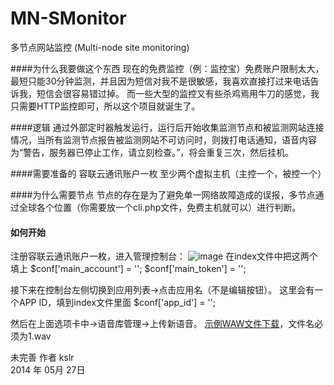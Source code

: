 # MN-SMonitor
多节点网站监控
(Multi-node site monitoring)

####为什么我要做这个东西
现在的免费监控（例：监控宝）免费账户限制太大，最短只能30分钟监测，并且因为短信对我不是很敏感，我喜欢直接打过来电话告诉我，短信会很容易错过掉。
而一些大型的监控又有些杀鸡焉用牛刀的感觉，我只需要HTTP监控即可，所以这个项目就诞生了。

####逻辑
通过外部定时器触发运行，运行后开始收集监测节点和被监测网站连接情况，当所有监测节点报告被监测网站不可访问时，则拨打电话通知，语音内容为“警告，服务器已停止工作，请立刻检查。”，将会重复三次，然后挂机。

####需要准备的
容联云通讯账户一枚
至少两个虚拟主机（主控一个，被控一个）

####为什么需要节点
节点的存在是为了避免单一网络故障造成的误报，多节点通过全球各个位置（你需要放一个cli.php文件，免费主机就可以）进行判断。

#### 如何开始
注册容联云通讯账户一枚，进入管理控制台：
![image](http://kslr.qiniudn.com/20140528110132.png)
在index文件中把这两个填上
    $conf['main_account'] = '';
    $conf['main_token'] = '';
    

接下来在控制台左侧切换到应用列表->点击应用名（不是编辑按钮）。
这里会有一个APP ID，填到index文件里面
    $conf['app_id'] = '';

然后在上面选项卡中->语音库管理->上传新语音。
[示例WAW文件下载](http://kslr.qiniudn.com/1.wav)，文件名必须为1.wav



未完善
作者 kslr    
2014 年 05月 27日  


